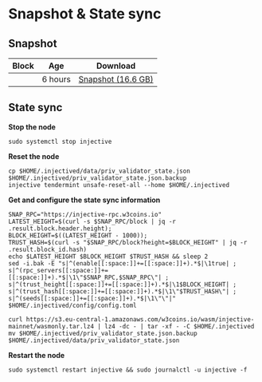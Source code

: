 # Snapshot & State sync

## Snapshot

|     Block   |     Age     |   Download  |
| ----------- | ----------- | ----------- |
|      |  6 hours | [Snapshot (16.6 GB)](https://s3.eu-central-1.amazonaws.com/w3coins.io/snapshots/injective-mainnet/injective_snapsot_latest.tar.lz4)  |

## State sync

**Stop the node**

```
sudo systemctl stop injective
```

**Reset the node**

```
cp $HOME/.injectived/data/priv_validator_state.json $HOME/.injectived/priv_validator_state.json.backup
injective tendermint unsafe-reset-all --home $HOME/.injectived
```

**Get and configure the state sync information**

```
SNAP_RPC="https://injective-rpc.w3coins.io"
LATEST_HEIGHT=$(curl -s $SNAP_RPC/block | jq -r .result.block.header.height);
BLOCK_HEIGHT=$((LATEST_HEIGHT - 1000));
TRUST_HASH=$(curl -s "$SNAP_RPC/block?height=$BLOCK_HEIGHT" | jq -r .result.block_id.hash) 
echo $LATEST_HEIGHT $BLOCK_HEIGHT $TRUST_HASH && sleep 2
sed -i.bak -E "s|^(enable[[:space:]]+=[[:space:]]+).*$|\1true| ;
s|^(rpc_servers[[:space:]]+=[[:space:]]+).*$|\1\"$SNAP_RPC,$SNAP_RPC\"| ;
s|^(trust_height[[:space:]]+=[[:space:]]+).*$|\1$BLOCK_HEIGHT| ;
s|^(trust_hash[[:space:]]+=[[:space:]]+).*$|\1\"$TRUST_HASH\"| ;
s|^(seeds[[:space:]]+=[[:space:]]+).*$|\1\"\"|" $HOME/.injectived/config/config.toml
```

```
curl https://s3.eu-central-1.amazonaws.com/w3coins.io/wasm/injective-mainnet/wasmonly.tar.lz4 | lz4 -dc - | tar -xf - -C $HOME/.injectived
mv $HOME/.injectived/priv_validator_state.json.backup $HOME/.injectived/data/priv_validator_state.json
```

**Restart the node**

```
sudo systemctl restart injective && sudo journalctl -u injective -f
```
